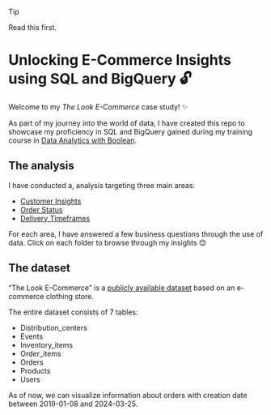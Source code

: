 > [!TIP]
> Read this first. 

# Unlocking E-Commerce Insights using SQL and BigQuery  :unlock: 

Welcome to my *The Look E-Commerce* case study! :sparkles:

As part of my journey into the world of data, I have created this repo to showcase my proficiency in SQL and BigQuery gained during my training course in [Data Analytics with Boolean](https://boolean.co.uk/course/part-time-data-analytics-online-course). 


## The analysis

I have conducted a, analysis targeting three main areas: 

- [Customer Insights](https://github.com/ornellamariestella/thelook-bigquery-sql-project/blob/main/01-Customer-Insights/01-Overview-and-Insights.md)
- [Order Status](https://github.com/ornellamariestella/thelook-bigquery-sql-project/blob/main/02-Order-Status/02-Overview_and_Insights.md)
- [Delivery Timeframes](https://github.com/ornellamariestella/thelook-bigquery-sql-project/blob/main/03-Delivery-Timeframes/03-Overview-and-Insights.md)

For each area, I have answered a few business questions through the use of data. Click on each folder to browse through my insights :blush:

## The dataset

“The Look E-Commerce” is a [publicly available dataset](https://console.cloud.google.com/marketplace/product/bigquery-public-data/thelook-ecommerce?authuser=0&project=big-query-data-projects) based on an e-commerce clothing store. 

The entire dataset consists of 7 tables:
-   Distribution_centers    
-   Events    
-   Inventory_items    
-   Order_items    
-   Orders    
-   Products    
-   Users

As of now, we can visualize information about orders with creation date between 2019-01-08 and 2024-03-25.